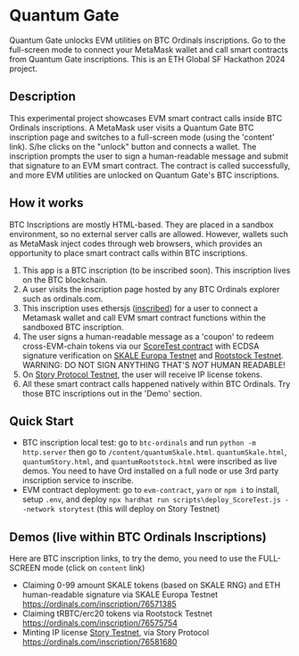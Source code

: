 # Quantum Gate 
Quantum Gate unlocks EVM utilities on BTC Ordinals inscriptions. Go to the full-screen mode to connect your MetaMask wallet and call smart contracts from Quantum Gate inscriptions. This is an ETH Global SF Hackathon 2024 project.

## Description
This experimental project showcases EVM smart contract calls inside BTC Ordinals inscriptions. A MetaMask user visits a Quantum Gate BTC inscription page and switches to a full-screen mode (using the 'content' link). S/he clicks on the "unlock" button and connects a wallet. The inscription prompts the user to sign a human-readable message and submit that signature to an EVM smart contract. The contract is called successfully, and more EVM utilities are unlocked on Quantum Gate's BTC inscriptions.

## How it works
BTC Inscriptions are mostly HTML-based. They are placed in a sandbox environment, so no external server calls are allowed. However, wallets such as MetaMask inject codes through web browsers, which provides an opportunity to place smart contract calls within BTC inscriptions.
1. This app is a BTC inscription (to be inscribed soon). This inscription lives on the BTC blockchain.
2. A user visits the inscription page hosted by any BTC Ordinals explorer such as ordinals.com.
3. This inscription uses ethersjs ([inscribed](https://ordinals.com/inscription/10d92ec11b31ea21752ac46781d109bcf53bba04ae9b1044747057335c77ef9ci0)) for a user to connect a Metamask wallet and call EVM smart contract functions within the sandboxed BTC inscription.
4. The user signs a human-readable message as a 'coupon' to redeem cross-EVM-chain tokens via our [ScoreTest contract](https://github.com/jackieeth/quantumgate-ethglobalsf2024/blob/main/evm-contracts/contracts/ScoreTest.sol) with ECDSA signature verification on [SKALE Europa Testnet](https://juicy-low-small-testnet.explorer.testnet.skalenodes.com/address/0x9385A660b79D451e61D7A16Aa5cB7E1a65817e4f) and [Rootstock Testnet](https://explorer.testnet.rootstock.io/address/0x6941aea46962c3c191d099c3c4adfd315eedbf3e). WARNING: DO NOT SIGN ANYTHING THAT'S _NOT_ HUMAN READABLE!
5. On [Story Protocol Testnet](https://testnet.storyscan.xyz/address/0x1e7e036bD54Ac69f23cFC9606c569769e9EE08Cf), the user will receive IP license tokens.
6. All these smart contract calls happened natively within BTC Ordinals. Try those BTC inscriptions out in the 'Demo' section.

## Quick Start
- BTC inscription local test: go to `btc-ordinals` and run `python -m http.server` then go to `/content/quantumSkale.html`. `quantumSkale.html`, `quantumStory.html`, and `quantumRootstock.html` were inscribed as live demos. You need to have Ord installed on a full node or use 3rd party inscription service to inscribe.
- EVM contract deployment: go to `evm-contract`, `yarn` or `npm i` to install, setup `.env`, and deploy `npx hardhat run scripts\deploy_ScoreTest.js --network storytest` (this will deploy on Story Testnet)

## Demos (live within BTC Ordinals Inscriptions)
Here are BTC inscription links, to try the demo, you need to use the FULL-SCREEN mode (click on `content` link)
- Claiming 0-99 amount SKALE tokens (based on SKALE RNG) and ETH human-readable signature via SKALE Europa Testnet https://ordinals.com/inscription/76571385
- Claiming tRBTC/erc20 tokens via Rootstock Testnet https://ordinals.com/inscription/76575754
- Minting IP license [Story Testnet](https://testnet.storyscan.xyz/address/0x1e7e036bD54Ac69f23cFC9606c569769e9EE08Cf),  via Story Protocol https://ordinals.com/inscription/76581680
